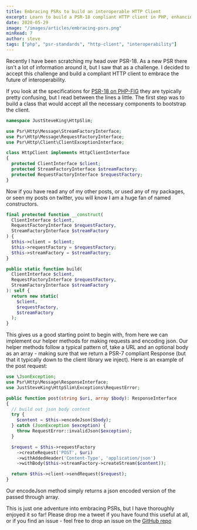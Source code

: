 ```yaml
---
title: Embracing PSRs to build an interoperable HTTP Client
excerpt: Learn to build a PSR-18 compliant HTTP client in PHP, enhancing web development through interoperability and efficient request handling.
date: 2020-05-29
image: "/images/articles/embracing-psrs.png"
minRead: 7
author: steve
tags: ["php", "psr-standards", "http-client", "interoperability"]
---
```


Recently I have been scratching my head over PSR-18. As a new PSR there isn't
a lot of information around it, but I saw that as a challenge. I decided to
accept this challenge and build a compliant HTTP client to embrace the future
of interoperability.

If you look at the specifications for [PSR-18 on PHP-FIG](https://www.php-fig.org/psr/psr-18/) they are typically pretty confusing, but I read between the lines a little. The first step was to build a class that would accept all the necessary components to bootstrap the client.

```php
namespace JustSteveKing\HttpSlim;

use Psr\Http\Message\StreamFactoryInterface;
use Psr\Http\Message\RequestFactoryInterface;
use Psr\Http\Client\ClientExceptionInterface;

class HttpClient implements HttpClientInterface
{
  protected ClientInterface $client;
  protected StreamFactoryInterface $streamFactory;
  protected RequestFactoryInterface $requestFactory;
}
```

Now if you have read any of my other posts, or used any of my packages, or seen my posts on twitter, you will know I am a huge fan of named constructors.

```php
final protected function __construct(
  ClientInterface $client,
  RequestFactoryInterface $requestFactory,
  StreamFactoryInterface $streamFactory
) {
  $this->client = $client;
  $this->requestFactory = $requestFactory;
  $this->streamFactory = $streamFactory;
}

public static function build(
  ClientInterface $client,
  RequestFactoryInterface $requestFactory,
  StreamFactoryInterface $streamFactory
): self {
  return new static(
    $client,
    $requestFactory,
    $streamFactory
  );
}
```

This gives us a good starting point to begin with, from here we can implement our helper methods for making requests and encoding json. Our helper methods follow a typical pattern of, take a URL and an optional body as an array - making sure that we return a PSR-7 compliant Response (but that it typically down to the client library we inject). Here is an example of the post request:

```php
use \JsonException;
use Psr\Http\Message\ResponseInterface;
use JustSteveKing\HttpSlim\Exceptions\RequestError;

public function post(string $uri, array $body): ResponseInterface
{
  // build out json body content
  try {
    $content = $this->encodeJson($body);
  } catch (JsonException $exception) {
    throw RequestError::invalidJson($exception); 
  }

  $request = $this->requestFactory
    ->createRequest('POST', $uri)
    ->withAddedHeader('Content-Type', 'application/json')
    ->withBody($this->streamFactory->createStream($content));

  return $this->client->sendRequest($request);
}
```

Our encodeJson method simply returns a json encoded version of the passed through array.

This is just one adventure into embracing PSRs, but I have thoroughly enjoyed it so far! Please drop me a tweet if you have found this useful at all, or if you find an issue - feel free to drop an issue on the [GitHub repo](https://github.com/JustSteveKing/http-slim)
